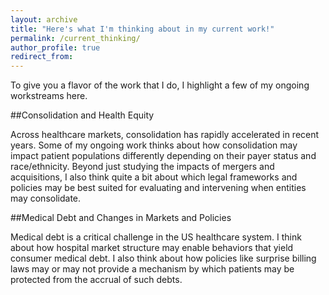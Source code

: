 ```yaml
---
layout: archive
title: "Here's what I'm thinking about in my current work!"
permalink: /current_thinking/
author_profile: true
redirect_from:
---
```


To give you a flavor of the work that I do, I highlight a few of my ongoing workstreams here. 

##Consolidation and Health Equity

Across healthcare markets, consolidation has rapidly accelerated in recent years. Some of my ongoing work thinks about how consolidation may impact patient populations differently depending on their payer status and race/ethnicity. Beyond just studying the impacts of mergers and acquisitions, I also think quite a bit about which legal frameworks and policies may be best suited for evaluating and intervening when entities may consolidate.

##Medical Debt and Changes in Markets and Policies

Medical debt is a critical challenge in the US healthcare system. I think about how hospital market structure may enable behaviors that yield consumer medical debt. I also think about how policies like surprise billing laws may or may not provide a mechanism by which patients may be protected from the accrual of such debts.